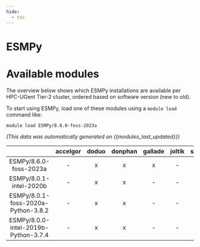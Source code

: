 ```yaml
---
hide:
  - toc
---
```


ESMPy
=====

# Available modules


The overview below shows which ESMPy installations are available per HPC-UGent Tier-2 cluster, ordered based on software version (new to old).

To start using ESMPy, load one of these modules using a `module load` command like:

```shell
module load ESMPy/8.6.0-foss-2023a
```

*(This data was automatically generated on {{modules_last_updated}})*  

| |accelgor|doduo|donphan|gallade|joltik|shinx|skitty|
| :---: | :---: | :---: | :---: | :---: | :---: | :---: | :---: |
|ESMPy/8.6.0-foss-2023a|-|x|x|x|-|x|x|
|ESMPy/8.0.1-intel-2020b|-|x|x|-|-|-|-|
|ESMPy/8.0.1-foss-2020a-Python-3.8.2|-|x|x|-|-|-|-|
|ESMPy/8.0.0-intel-2019b-Python-3.7.4|-|x|x|-|-|-|-|
